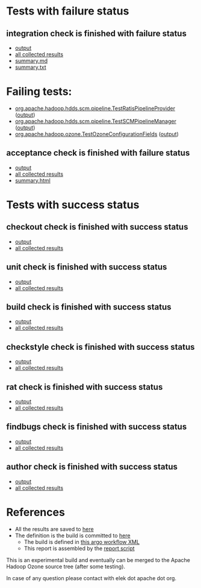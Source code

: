 # Tests with failure status

## integration check is finished with failure status

   * [output](https://raw.githubusercontent.com/elek/ozone-ci/master/pr/pr-hdds-2057-gxjmq/integration/output.log)
   * [all collected results](https://github.com/elek/ozone-ci/tree/master/pr/pr-hdds-2057-gxjmq/integration)
   * [summary.md](https://github.com/elek/ozone-ci/tree/master/pr/pr-hdds-2057-gxjmq/integration/summary.md)
   * [summary.txt](https://github.com/elek/ozone-ci/tree/master/pr/pr-hdds-2057-gxjmq/integration/summary.txt)

# Failing tests: 

 * [org.apache.hadoop.hdds.scm.pipeline.TestRatisPipelineProvider](hadoop-ozone/integration-test/org.apache.hadoop.hdds.scm.pipeline.TestRatisPipelineProvider.txt) ([output](hadoop-ozone/integration-test/org.apache.hadoop.hdds.scm.pipeline.TestRatisPipelineProvider-output.txt/))
 * [org.apache.hadoop.hdds.scm.pipeline.TestSCMPipelineManager](hadoop-ozone/integration-test/org.apache.hadoop.hdds.scm.pipeline.TestSCMPipelineManager.txt) ([output](hadoop-ozone/integration-test/org.apache.hadoop.hdds.scm.pipeline.TestSCMPipelineManager-output.txt/))
 * [org.apache.hadoop.ozone.TestOzoneConfigurationFields](hadoop-ozone/integration-test/org.apache.hadoop.ozone.TestOzoneConfigurationFields.txt) ([output](hadoop-ozone/integration-test/org.apache.hadoop.ozone.TestOzoneConfigurationFields-output.txt/))

## acceptance check is finished with failure status

   * [output](https://raw.githubusercontent.com/elek/ozone-ci/master/pr/pr-hdds-2057-gxjmq/acceptance/output.log)
   * [all collected results](https://github.com/elek/ozone-ci/tree/master/pr/pr-hdds-2057-gxjmq/acceptance)
   * [summary.html](https://elek.github.io/ozone-ci/pr/pr-hdds-2057-gxjmq/acceptance/summary.html)



# Tests with success status

## checkout check is finished with success status

   * [output](https://raw.githubusercontent.com/elek/ozone-ci/master/pr/pr-hdds-2057-gxjmq/checkout/output.log)
   * [all collected results](https://github.com/elek/ozone-ci/tree/master/pr/pr-hdds-2057-gxjmq/checkout)


## unit check is finished with success status

   * [output](https://raw.githubusercontent.com/elek/ozone-ci/master/pr/pr-hdds-2057-gxjmq/unit/output.log)
   * [all collected results](https://github.com/elek/ozone-ci/tree/master/pr/pr-hdds-2057-gxjmq/unit)


## build check is finished with success status

   * [output](https://raw.githubusercontent.com/elek/ozone-ci/master/pr/pr-hdds-2057-gxjmq/build/output.log)
   * [all collected results](https://github.com/elek/ozone-ci/tree/master/pr/pr-hdds-2057-gxjmq/build)


## checkstyle check is finished with success status

   * [output](https://raw.githubusercontent.com/elek/ozone-ci/master/pr/pr-hdds-2057-gxjmq/checkstyle/output.log)
   * [all collected results](https://github.com/elek/ozone-ci/tree/master/pr/pr-hdds-2057-gxjmq/checkstyle)


## rat check is finished with success status

   * [output](https://raw.githubusercontent.com/elek/ozone-ci/master/pr/pr-hdds-2057-gxjmq/rat/output.log)
   * [all collected results](https://github.com/elek/ozone-ci/tree/master/pr/pr-hdds-2057-gxjmq/rat)


## findbugs check is finished with success status

   * [output](https://raw.githubusercontent.com/elek/ozone-ci/master/pr/pr-hdds-2057-gxjmq/findbugs/output.log)
   * [all collected results](https://github.com/elek/ozone-ci/tree/master/pr/pr-hdds-2057-gxjmq/findbugs)


## author check is finished with success status

   * [output](https://raw.githubusercontent.com/elek/ozone-ci/master/pr/pr-hdds-2057-gxjmq/author/output.log)
   * [all collected results](https://github.com/elek/ozone-ci/tree/master/pr/pr-hdds-2057-gxjmq/author)




# References

 * All the results are saved to [here](https://github.com/elek/ozone-ci/tree/master/pr/pr-hdds-2057-gxjmq/)
 * The definition is the build is committed to [here](https://github.com/elek/argo-ozone)
    * The build is defined in [this argo workflow XML](https://github.com/elek/argo-ozone/blob/master/ozone-build.yaml)
    * This report is assembled by the [report script](https://github.com/elek/argo-ozone/blob/master/scripts/report.sh)

This is an experimental build and eventually can be merged to the Apache Hadoop Ozone source tree (after some testing).

In case of any question please contact with elek dot apache dot org.
